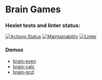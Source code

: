 # Brain Games

### Hexlet tests and linter status:

[![Actions Status](https://github.com/const-y/frontend-project-lvl1/workflows/hexlet-check/badge.svg)](https://github.com/const-y/frontend-project-lvl1/actions)
[![Maintainability](https://api.codeclimate.com/v1/badges/676afa353607f457d063/maintainability)](https://codeclimate.com/github/const-y/frontend-project-lvl1/maintainability)
[![Linter](https://github.com/const-y/frontend-project-lvl1/workflows/Linter/badge.svg)](https://github.com/const-y/frontend-project-lvl1/actions?query=workflow%3ALinter)

### Demos

- [brain-even](https://asciinema.org/a/IgqeHjr4ySA9vqRTOZwfho4Rz)
- [brain-calc](https://asciinema.org/a/KR0YH7tQh7hKHlMRH7TiCEUSg)
- [brain-gcd](https://asciinema.org/a/MjiVkByXSRSjyNEiCVQuvGnBe)
